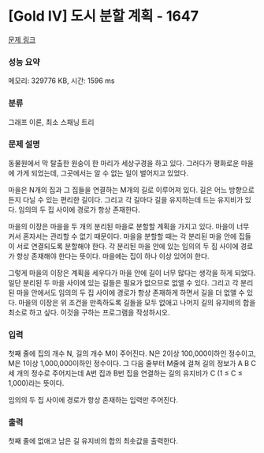 # [Gold IV] 도시 분할 계획 - 1647 

[문제 링크](https://www.acmicpc.net/problem/1647) 

### 성능 요약

메모리: 329776 KB, 시간: 1596 ms

### 분류

그래프 이론, 최소 스패닝 트리

### 문제 설명

<p>동물원에서 막 탈출한 원숭이 한 마리가 세상구경을 하고 있다. 그러다가 평화로운 마을에 가게 되었는데, 그곳에서는 알 수 없는 일이 벌어지고 있었다.</p>

<p>마을은 N개의 집과 그 집들을 연결하는 M개의 길로 이루어져 있다. 길은 어느 방향으로든지 다닐 수 있는 편리한 길이다. 그리고 각 길마다 길을 유지하는데 드는 유지비가 있다. 임의의 두 집 사이에 경로가 항상 존재한다.</p>

<p>마을의 이장은 마을을 두 개의 분리된 마을로 분할할 계획을 가지고 있다. 마을이 너무 커서 혼자서는 관리할 수 없기 때문이다. 마을을 분할할 때는 각 분리된 마을 안에 집들이 서로 연결되도록 분할해야 한다. 각 분리된 마을 안에 있는 임의의 두 집 사이에 경로가 항상 존재해야 한다는 뜻이다. 마을에는 집이 하나 이상 있어야 한다.</p>

<p>그렇게 마을의 이장은 계획을 세우다가 마을 안에 길이 너무 많다는 생각을 하게 되었다. 일단 분리된 두 마을 사이에 있는 길들은 필요가 없으므로 없앨 수 있다. 그리고 각 분리된 마을 안에서도 임의의 두 집 사이에 경로가 항상 존재하게 하면서 길을 더 없앨 수 있다. 마을의 이장은 위 조건을 만족하도록 길들을 모두 없애고 나머지 길의 유지비의 합을 최소로 하고 싶다. 이것을 구하는 프로그램을 작성하시오.</p>

### 입력 

 <p>첫째 줄에 집의 개수 N, 길의 개수 M이 주어진다. N은 2이상 100,000이하인 정수이고, M은 1이상 1,000,000이하인 정수이다. 그 다음 줄부터 M줄에 걸쳐 길의 정보가 A B C 세 개의 정수로 주어지는데 A번 집과 B번 집을 연결하는 길의 유지비가 C (1 ≤ C ≤ 1,000)라는 뜻이다.</p>

<p>임의의 두 집 사이에 경로가 항상 존재하는 입력만 주어진다.</p>

### 출력 

 <p>첫째 줄에 없애고 남은 길 유지비의 합의 최솟값을 출력한다.</p>

